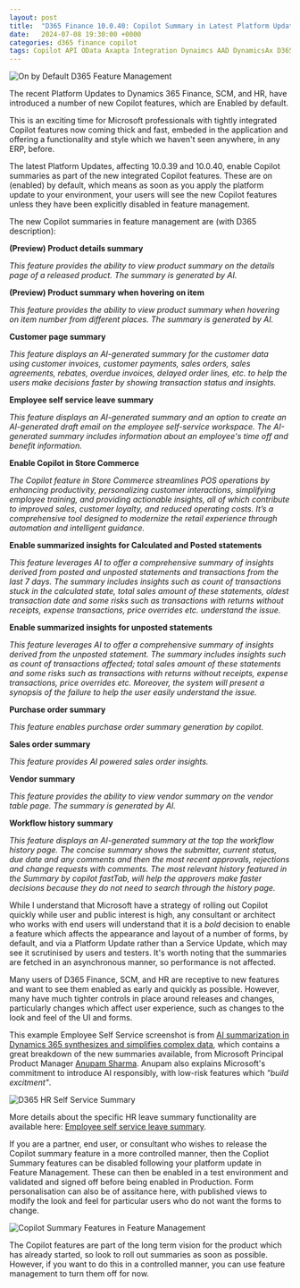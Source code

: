 ```yaml
---
layout: post
title:  "D365 Finance 10.0.40: Copilot Summary in Latest Platform Update is On By Default"
date:   2024-07-08 19:30:00 +0000
categories: d365 finance copilot
tags: Copilot API OData Axapta Integration Dynaimcs AAD DynamicsAx D365FO FinOpsDevOps App registration MSDyn365FO AXCommunityBlog EntraID D365 Dynamics365 MSDAX X++ DAX MSDyn365 Entra Dyn365 Dyn365FO SysAdmin D365 AAD Azure Active Directory DMF Postman
---
```


![On by Default D365 Feature Management](/assets/images/2024-07-08/3.png)

The recent Platform Updates to Dynamics 365 Finance, SCM, and HR, have introduced a number of new Copilot features, which are Enabled by default.

This is an exciting time for Microsoft professionals with tightly integrated Copilot features now coming thick and fast, embeded in the application and offering a functionality and style which we haven't seen anywhere, in any ERP, before. 

The latest Platform Updates, affecting 10.0.39 and 10.0.40, enable Copilot summaries as part of the new integrated Copilot features. These are on (enabled) by default, which means as soon as you apply the platform update to your environment, your users will see the new Copilot features unless they have been explicitly disabled in feature management. 

The new Copilot summaries in feature management are (with D365 description):

**(Preview) Product details summary**

_This feature provides the ability to view product summary on the details page of a released product. The summary is generated by AI._

**(Preview) Product summary when hovering on item**

_This feature provides the ability to view product summary when hovering on item number from different places. The summary is generated by AI._

**Customer page summary**

_This feature displays an AI-generated summary for the customer data using customer invoices, customer payments, sales orders, sales agreements, rebates, overdue invoices, delayed order lines, etc. to help the users make decisions faster by showing transaction status and insights._

**Employee self service leave summary**

_This feature displays an AI-generated summary and an option to create an AI-generated draft email on the employee self-service workspace. The AI-generated summary includes information about an employee's time off and benefit information._

**Enable Copilot in Store Commerce**

_The Copilot feature in Store Commerce streamlines POS operations by enhancing productivity, personalizing customer interactions, simplifying employee training, and providing actionable insights, all of which contribute to improved sales, customer loyalty, and reduced operating costs. It’s a comprehensive tool designed to modernize the retail experience through automation and intelligent guidance._

**Enable summarized insights for Calculated and Posted statements**

_This feature leverages AI to offer a comprehensive summary of insights derived from posted and unposted statements and transactions from the last 7 days. The summary includes insights such as count of transactions stuck in the calculated state, total sales amount of these statements, oldest transaction date and some risks such as transactions with returns without receipts, expense transactions, price overrides etc. understand the issue._

**Enable summarized insights for unposted statements**

_This feature leverages AI to offer a comprehensive summary of insights derived from the unposted statement. The summary includes insights such as count of transactions affected; total sales amount of these statements and some risks such as transactions with returns without receipts, expense transactions, price overrides etc. Moreover, the system will present a synopsis of the failure to help the user easily understand the issue._

**Purchase order summary**

_This feature enables purchase order summary generation by copilot._

**Sales order summary**

_This feature provides AI powered sales order insights._

**Vendor summary**

_This feature provides the ability to view vendor summary on the vendor table page. The summary is generated by AI._

**Workflow history summary**

_This feature displays an AI-generated summary at the top the workflow history page. The concise summary shows the submitter, current status, due date and any comments and then the most recent approvals, rejections and change requests with comments. The most relevant history featured in the Summary by copilot fastTab, will help the approvers make faster decisions because they do not need to search through the history page._

While I understand that Microsoft have a strategy of rolling out Copilot quickly while user and public interest is high, any consultant or architect who works with end users will understand that it is a _bold_ decision to enable a feature which affects the appearance and layout of a number of forms, by default, and via a Platform Update rather than a Service Update, which may see it scrutinised by users and testers. It's worth noting that the summaries are fetched in an asynchronous manner, so performance is not affected.

Many users of D365 Finance, SCM, and HR are receptive to new features and want to see them enabled as early and quickly as possible. However, many have much tighter controls in place around releases and changes, particularly changes which affect user experience, such as changes to the look and feel of the UI and forms. 

This example Employee Self Service screenshot is from [AI summarization in Dynamics 365 synthesizes and simplifies complex data](https://www.microsoft.com/en-us/dynamics-365/blog/it-professional/2024/06/24/ai-summarization-in-dynamics-365-synthesizes-and-simplifie-complex-data/), which contains a great breakdown of the new summaries available, from Microsoft Principal Product Manager [Anupam Sharma](https://www.linkedin.com/in/anupams1/). Anupam also explains Microsoft's commitment to introduce AI responsibly, with low-risk features which _"build excitment"_.

![D365 HR Self Service Summary](/assets/images/2024-07-08/2.png)

More details about the specific HR leave summary functionality are available here: [Employee self service leave summary](https://learn.microsoft.com/en-us/dynamics365/human-resources/ess-workspace-summary).

If you are a partner, end user, or consultant who wishes to release the Copilot summary feature in a more controlled manner, then the Copliot Summary features can be disabled following your platform update in Feature Management. These can then be enabled in a test environment and validated and signed off before being enabled in Production. Form personalisation can also be of assitance here, with published views to modify the look and feel for particular users who do not want the forms to change.

![Copilot Summary Features in Feature Management](/assets/images/2024-07-08/1.PNG)

The Copilot features are part of the long term vision for the product which has already started, so look to roll out summaries as soon as possible. However, if you want to do this in a controlled manner, you can use feature management to turn them off for now.
